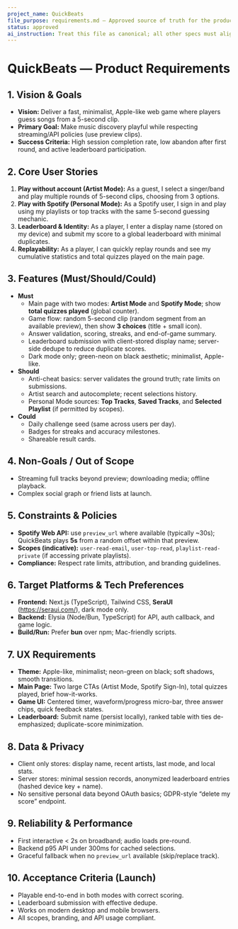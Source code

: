 ```yaml
---
project_name: QuickBeats
file_purpose: requirements.md — Approved source of truth for the product (what/why)
status: approved
ai_instruction: Treat this file as canonical; all other specs must align with these requirements.
---
```


# QuickBeats — Product Requirements

## 1. Vision & Goals
- **Vision:** Deliver a fast, minimalist, Apple-like web game where players guess songs from a 5-second clip.
- **Primary Goal:** Make music discovery playful while respecting streaming/API policies (use preview clips).
- **Success Criteria:** High session completion rate, low abandon after first round, and active leaderboard participation.

## 2. Core User Stories
1. **Play without account (Artist Mode):**
   As a guest, I select a singer/band and play multiple rounds of 5-second clips, choosing from 3 options.
2. **Play with Spotify (Personal Mode):**
   As a Spotify user, I sign in and play using my playlists or top tracks with the same 5-second guessing mechanic.
3. **Leaderboard & Identity:**
   As a player, I enter a display name (stored on my device) and submit my score to a global leaderboard with minimal duplicates.
4. **Replayability:**
   As a player, I can quickly replay rounds and see my cumulative statistics and total quizzes played on the main page.

## 3. Features (Must/Should/Could)
- **Must**
  - Main page with two modes: **Artist Mode** and **Spotify Mode**; show **total quizzes played** (global counter).
  - Game flow: random 5-second clip (random segment from an available preview), then show **3 choices** (title + small icon).
  - Answer validation, scoring, streaks, and end-of-game summary.
  - Leaderboard submission with client-stored display name; server-side dedupe to reduce duplicate scores.
  - Dark mode only; green-neon on black aesthetic; minimalist, Apple-like.
- **Should**
  - Anti-cheat basics: server validates the ground truth; rate limits on submissions.
  - Artist search and autocomplete; recent selections history.
  - Personal Mode sources: **Top Tracks**, **Saved Tracks**, and **Selected Playlist** (if permitted by scopes).
- **Could**
  - Daily challenge seed (same across users per day).
  - Badges for streaks and accuracy milestones.
  - Shareable result cards.

## 4. Non-Goals / Out of Scope
- Streaming full tracks beyond preview; downloading media; offline playback.
- Complex social graph or friend lists at launch.

## 5. Constraints & Policies
- **Spotify Web API:** use `preview_url` where available (typically ~30s); QuickBeats plays **5s** from a random offset within that preview.
- **Scopes (indicative):** `user-read-email`, `user-top-read`, `playlist-read-private` (if accessing private playlists).
- **Compliance:** Respect rate limits, attribution, and branding guidelines.

## 6. Target Platforms & Tech Preferences
- **Frontend:** Next.js (TypeScript), Tailwind CSS, **SeraUI** (https://seraui.com/), dark mode only.
- **Backend:** Elysia (Node/Bun, TypeScript) for API, auth callback, and game logic.
- **Build/Run:** Prefer **bun** over npm; Mac-friendly scripts.

## 7. UX Requirements
- **Theme:** Apple-like, minimalist; neon-green on black; soft shadows, smooth transitions.
- **Main Page:** Two large CTAs (Artist Mode, Spotify Sign-In), total quizzes played, brief how-it-works.
- **Game UI:** Centered timer, waveform/progress micro-bar, three answer chips, quick feedback states.
- **Leaderboard:** Submit name (persist locally), ranked table with ties de-emphasized; duplicate-score minimization.

## 8. Data & Privacy
- Client only stores: display name, recent artists, last mode, and local stats.
- Server stores: minimal session records, anonymized leaderboard entries (hashed device key + name).
- No sensitive personal data beyond OAuth basics; GDPR-style “delete my score” endpoint.

## 9. Reliability & Performance
- First interactive < 2s on broadband; audio loads pre-round.
- Backend p95 API under 300ms for cached selections.
- Graceful fallback when no `preview_url` available (skip/replace track).

## 10. Acceptance Criteria (Launch)
- Playable end-to-end in both modes with correct scoring.
- Leaderboard submission with effective dedupe.
- Works on modern desktop and mobile browsers.
- All scopes, branding, and API usage compliant.
